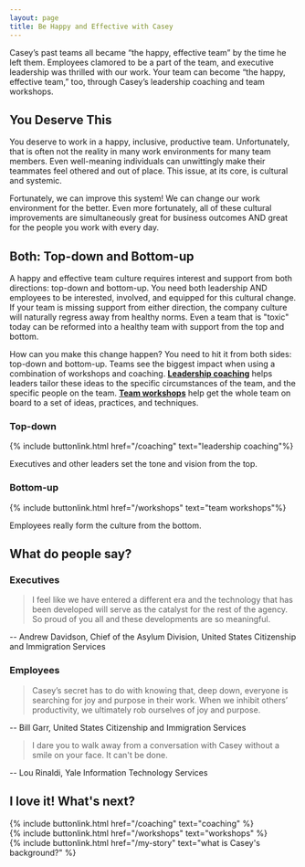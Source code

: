 ```yaml
---
layout: page
title: Be Happy and Effective with Casey
---
```


Casey’s past teams all became “the happy, effective team” by the time he left them. Employees clamored to be a part of the team, and executive leadership was thrilled with our work. Your team can become “the happy, effective team,” too, through Casey’s leadership coaching and team workshops.

## You Deserve This

You deserve to work in a happy, inclusive, productive team. Unfortunately, that is often not the reality in many work environments for many team members. Even well-meaning individuals can unwittingly make their teammates feel othered and out of place. This issue, at its core, is cultural and systemic.

Fortunately, we can improve this system! We can change our work environment for the better. Even more fortunately, all of these cultural improvements are simultaneously great for business outcomes AND great for the people you work with every day.

## Both: Top-down and Bottom-up

A happy and effective team culture requires interest and support from both directions: top-down and bottom-up. You need both leadership AND employees to be interested, involved, and equipped for this cultural change. If your team is missing support from either direction, the company culture will naturally regress away from healthy norms. Even a team that is "toxic" today can be reformed into a healthy team with support from the top and bottom.

How can you make this change happen? You need to hit it from both sides: top-down and bottom-up. Teams see the biggest impact when using a combination of workshops and coaching. [**Leadership coaching**](/coaching) helps leaders tailor these ideas to the specific circumstances of the team, and the specific people on the team. [**Team workshops**](/workshops) help get the whole team on board to a set of ideas, practices, and techniques.

<div class="grid grid-cols-2" markdown="1">

<div markdown="1" class="p-2">

### Top-down

{% include buttonlink.html href="/coaching" text="leadership coaching"%}

Executives and other leaders set the tone and vision from the top.

<!-- This support comes from words and actions, both. Words like establishing "we value X at this company," and actions like promoting and celebrating people who embody those values. -->

</div>

<div markdown="1" class="p-2">

### Bottom-up

{% include buttonlink.html href="/workshops" text="team workshops"%}

Employees really form the culture from the bottom.

</div>

</div>

## What do people say?

### Executives

> I feel like we have entered a different era and the technology that has been developed will serve as the catalyst for the rest of the agency. So proud of you all and these developments are so meaningful.

-- Andrew Davidson, Chief of the Asylum Division, United States Citizenship and Immigration Services

### Employees

> Casey’s secret has to do with knowing that, deep down, everyone is searching for joy and purpose in their work. When we inhibit others’ productivity, we ultimately rob ourselves of joy and purpose.

-- Bill Garr, United States Citizenship and Immigration Services

> I dare you to walk away from a conversation with Casey without a smile on your face. It can't be done.

-- Lou Rinaldi, Yale Information Technology Services

## I love it! What's next?

<div class="grid grid-cols-3">
<div>
{% include buttonlink.html href="/coaching" text="coaching" %}
</div>
<div>
{% include buttonlink.html href="/workshops" text="workshops" %}
</div>
<div>
{% include buttonlink.html href="/my-story" text="what is Casey's background?" %}
</div>
</div>
